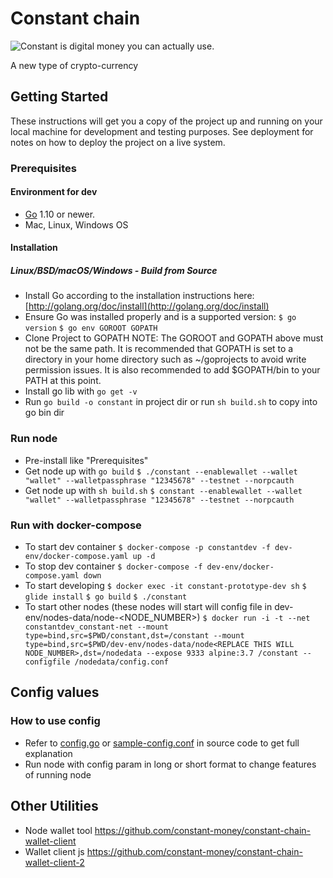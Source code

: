 # Constant chain

![Constant is digital money you can actually use.](https://avatars2.githubusercontent.com/u/45321944?s=200&v=4)

A new type of crypto-currency

## Getting Started

These instructions will get you a copy of the project up and running on your local machine for development and testing purposes. See deployment for notes on how to deploy the project on a live system.

### Prerequisites

#### Environment for dev

- [Go](https://golang.org/) 1.10 or newer.
- Mac, Linux, Windows OS

#### Installation
##### Linux/BSD/macOS/Windows - Build from Source
- Install Go according to the installation instructions here: [http://golang.org/doc/install](http://golang.org/doc/install)
- Ensure Go was installed properly and is a supported version:
```$ go version```
```$ go env GOROOT GOPATH```
- Clone Project to GOPATH
NOTE: The GOROOT and GOPATH above must not be the same path. It is recommended that GOPATH is set to a directory in your home directory such as ~/goprojects to avoid write permission issues. It is also recommended to add $GOPATH/bin to your PATH at this point.
- Install go lib with `go get -v`
- Run `go build -o constant` in project dir or run `sh build.sh` to copy into go bin dir

### Run node

- Pre-install like "Prerequisites"
- Get node up with `go build`
    `
    $ ./constant --enablewallet --wallet "wallet" --walletpassphrase "12345678" --testnet --norpcauth
    `
- Get node up with `sh build.sh`
    `
    $ constant --enablewallet --wallet "wallet" --walletpassphrase "12345678" --testnet --norpcauth
    `

### Run with docker-compose
* To start dev container
    `
    $ docker-compose -p constantdev -f dev-env/docker-compose.yaml up -d
    `
* To stop dev container
    `
    $ docker-compose -f dev-env/docker-compose.yaml down
    `
* To start developing
    `
    $ docker exec -it constant-prototype-dev sh
    `
    `
    $ glide install
    `
    `
    $ go build
    `
    `
    $ ./constant
    `
* To start other nodes (these nodes will start will config file in dev-env/nodes-data/node-<NODE_NUMBER>)
    `
    $ docker run -i -t --net constantdev_constant-net --mount type=bind,src=$PWD/constant,dst=/constant --mount type=bind,src=$PWD/dev-env/nodes-data/node<REPLACE THIS WILL NODE_NUMBER>,dst=/nodedata --expose 9333 alpine:3.7 /constant --configfile /nodedata/config.conf
    `
## Config values
### How to use config
-   Refer to [config.go](https://github.com/ninjadotorg/constant/blob/master/config.go) or [sample-config.conf](https://github.com/ninjadotorg/constant/blob/master/sample-config.conf) in source code to get full explanation
-   Run node with config param in long or short format to change features of running node

## Other Utilities
-   Node wallet tool https://github.com/constant-money/constant-chain-wallet-client
-   Wallet client js https://github.com/constant-money/constant-chain-wallet-client-2
